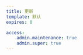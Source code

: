 ```yaml
---
title: 更新
template: 默认
expires: 0

access:
    admin.maintenance: true
    admin.super: true
---
```

